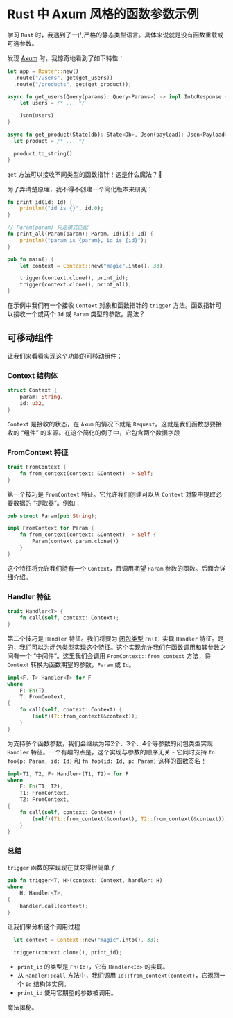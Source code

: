 # Rust 中 Axum 风格的函数参数示例

学习 `Rust` 时，我遇到了一门严格的静态类型语言。具体来说就是没有函数重载或可选参数。

发现 [Axum](https://github.com/tokio-rs/axum) 时，我惊奇地看到了如下特性：

```rust
let app = Router::new()
  .route("/users", get(get_users))
  .route("/products", get(get_product));

async fn get_users(Query(params): Query<Params>) -> impl IntoResponse {
    let users = /* ... */

    Json(users)
}

async fn get_product(State(db): State<Db>, Json(payload): Json<Payload>) -> String {
  let product = /* ... */

  product.to_string()
}
```

`get` 方法可以接收不同类型的函数指针！这是什么魔法？🤯

为了弄清楚原理，我不得不创建一个简化版本来研究：

```rust
fn print_id(id: Id) {
    println!("id is {}", id.0);
}

// Param(param) 只是模式匹配
fn print_all(Param(param): Param, Id(id): Id) {
    println!("param is {param}, id is {id}");
}

pub fn main() {
    let context = Context::new("magic".into(), 33);

    trigger(context.clone(), print_id);
    trigger(context.clone(), print_all);
}
```

在示例中我们有一个接收 `Context` 对象和函数指针的 `trigger` 方法。函数指针可以接收一个或两个 `Id` 或 `Param` 类型的参数。魔法？

## 可移动组件

让我们来看看实现这个功能的可移动组件：

### Context 结构体
```rust
struct Context {
    param: String,
    id: u32,
}
```

`Context` 是接收的状态，在 `Axum` 的情况下就是 `Request`。这就是我们函数想要接收的 “组件” 的来源。在这个简化的例子中，它包含两个数据字段

### FromContext 特征

```rust
trait FromContext {
    fn from_context(context: &Context) -> Self;
}
```

第一个技巧是 `FromContext` 特征。它允许我们创建可以从 `Context` 对象中提取必要数据的 “提取器”。例如：

```rust
pub struct Param(pub String);

impl FromContext for Param {
    fn from_context(context: &Context) -> Self {
        Param(context.param.clone())
    }
}
```

这个特征将允许我们持有一个 `Context`，且调用期望 `Param` 参数的函数。后面会详细介绍。

### Handler 特征
```rust
trait Handler<T> {
    fn call(self, context: Context);
}
```

第二个技巧是 `Handler` 特征。我们将要为 [闭包类型](https://doc.rust-lang.org/reference/types/closure.html) `Fn(T)` 实现 `Handler` 特征。是的，我们可以为闭包类型实现这个特征。这个实现允许我们在函数调用和其参数之间有一个 “中间件”。这里我们会调用 `FromContext::from_context` 方法，将 `Context` 转换为函数期望的参数，`Param` 或 `Id`。

```rust
impl<F, T> Handler<T> for F
where
    F: Fn(T),
    T: FromContext,
{
    fn call(self, context: Context) {
        (self)(T::from_context(&context));
    }
}
```

为支持多个函数参数，我们会继续为带2个、3个、4个等参数的闭包类型实现 `Handler` 特征。一个有趣的点是，这个实现与参数的顺序无关 - 它同时支持 `fn foo(p: Param, id: Id)` 和 `fn foo(id: Id, p: Param)` 这样的函数签名！

```rust
impl<T1, T2, F> Handler<(T1, T2)> for F
where
    F: Fn(T1, T2),
    T1: FromContext,
    T2: FromContext,
{
    fn call(self, context: Context) {
        (self)(T1::from_context(&context), T2::from_context(&context));
    }
}
```

### 总结

`trigger` 函数的实现现在就变得很简单了

```rust
pub fn trigger<T, H>(context: Context, handler: H)
where
    H: Handler<T>,
{
    handler.call(context);
}
```

让我们来分析这个调用过程

```rust
  let context = Context::new("magic".into(), 33);

  trigger(context.clone(), print_id);
```

- `print_id` 的类型是 `Fn(Id)`，它有 `Handler<Id>` 的实现。
- 从 `Handler::call` 方法中，我们调用 `Id::from_context(context)`，它返回一个 `Id` 结构体实例。
- `print_id` 使用它期望的参数被调用。

魔法揭秘。